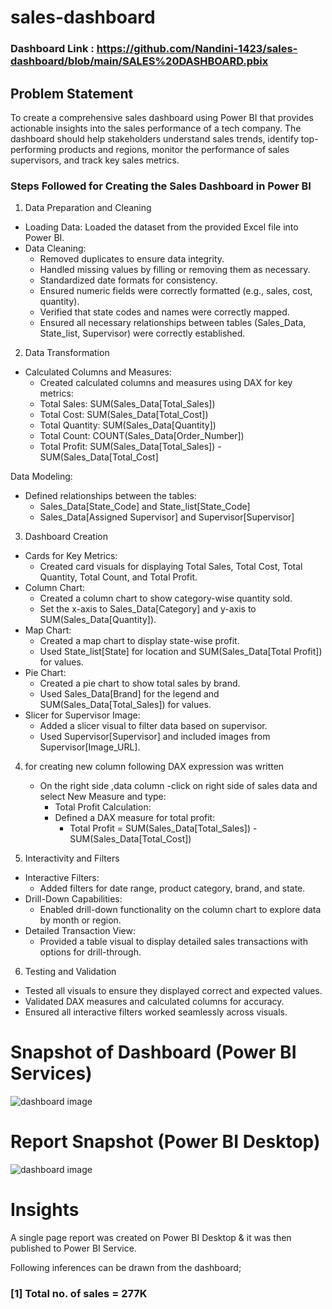 # sales-dashboard

### Dashboard Link : https://github.com/Nandini-1423/sales-dashboard/blob/main/SALES%20DASHBOARD.pbix

## Problem Statement

To create a comprehensive sales dashboard using Power BI that provides actionable insights into the sales performance of a tech company. The dashboard should help stakeholders understand sales trends, identify top-performing products and regions, monitor the performance of sales supervisors, and track key sales metrics.

### Steps Followed for Creating the Sales Dashboard in Power BI

1. Data Preparation and Cleaning
- Loading Data: Loaded the dataset from the provided Excel file 
   into Power BI.
- Data Cleaning:
  - Removed duplicates to ensure data integrity.
  - Handled missing values by filling or removing them as 
     necessary.
  - Standardized date formats for consistency.
  - Ensured numeric fields were correctly formatted (e.g., sales, 
    cost, quantity).
  - Verified that state codes and names were correctly mapped.
  - Ensured all necessary relationships between tables 
       (Sales_Data, State_list, Supervisor) were correctly 
     established.
    
2. Data Transformation
- Calculated Columns and Measures:
  - Created calculated columns and measures using DAX for key metrics:
   - Total Sales: SUM(Sales_Data[Total_Sales])
   - Total Cost: SUM(Sales_Data[Total_Cost])
   - Total Quantity: SUM(Sales_Data[Quantity])
   - Total Count: COUNT(Sales_Data[Order_Number])
   - Total Profit: SUM(Sales_Data[Total_Sales]) - 
       SUM(Sales_Data[Total_Cost]
    
 Data Modeling:
 - Defined relationships between the tables:
   - Sales_Data[State_Code] and State_list[State_Code]
   - Sales_Data[Assigned Supervisor] and Supervisor[Supervisor]
  

3. Dashboard Creation
  - Cards for Key Metrics:
    - Created card visuals for displaying Total Sales, Total Cost, Total Quantity, Total Count, and Total Profit.
  - Column Chart:
    - Created a column chart to show category-wise quantity sold.
    - Set the x-axis to Sales_Data[Category] and y-axis to SUM(Sales_Data[Quantity]).
  - Map Chart:
    - Created a map chart to display state-wise profit.
    - Used State_list[State] for location and SUM(Sales_Data[Total Profit]) for values.
  - Pie Chart:
    - Created a pie chart to show total sales by brand.
    - Used Sales_Data[Brand] for the legend and SUM(Sales_Data[Total_Sales]) for values.
  - Slicer for Supervisor Image:
    - Added a slicer visual to filter data based on supervisor.
    - Used Supervisor[Supervisor] and included images from Supervisor[Image_URL].
     
4. for creating new column following DAX expression was written
   - On the right side ,data column -click on right side of sales data and select New Measure and type:
     - Total Profit Calculation:
     -  Defined a DAX measure for total profit:
        - Total Profit = SUM(Sales_Data[Total_Sales]) - SUM(Sales_Data[Total_Cost])

5. Interactivity and Filters
- Interactive Filters:
  - Added filters for date range, product category, brand, and state.
- Drill-Down Capabilities:
  - Enabled drill-down functionality on the column chart to explore data by month or region.
- Detailed Transaction View:
  - Provided a table visual to display detailed sales transactions with options for drill-through.
    
6. Testing and Validation
  - Tested all visuals to ensure they displayed correct and expected values.
  - Validated DAX measures and calculated columns for accuracy.
  - Ensured all interactive filters worked seamlessly across visuals.

# Snapshot of Dashboard (Power BI Services)
 
![dashboard image](https://github.com/user-attachments/assets/9e8c6b22-caf7-474b-ab4d-07953fe15528)

# Report Snapshot (Power BI Desktop)

![dashboard image](https://github.com/user-attachments/assets/19171430-263e-42b6-8b94-49fb49f00449)

# Insights

A single page report was created on Power BI Desktop & it was then published to Power BI Service.

Following inferences can be drawn from the dashboard;
### [1] Total no. of sales = 277K

